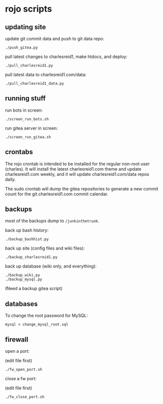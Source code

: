# rojo scripts

## updating site

update git commit data and push to git data repo:

```
./push_gitea.py
```

pull latest changes to charlesreid1, make htdocs, and deploy:

```
./pull_charlesreid1.py
```

pull latest data to charlesreid1.com/data:

```
./pull_charlesreid1_data.py
```

## running stuff

run bots in screen:

```
./screen_run_bots.sh
```

run gitea server in screen:

```
./screen_run_gitea.sh
```

## crontabs

The rojo crontab is intended to be installed for the regular non-root user (charles).
It will install the latest charlesreid1.com theme and update charlesreid1.com weekly,
and it will update charlesreid1.com/data repos daily.

The sudo crontab will dump the gitea repositories to generate a new commit count
for the git.charlesreid1.com commit calendar.

## backups

most of the backups dump to `/junkinthetrunk`.

back up bash history:

```
./backup_bashhist.py
```

back up site (config files and wiki files):

```
./backup_charlesreid1.py
```

back up database (wiki only, and everything):

```
./backup_wiki.py
./backup_mysql.py
```

(Need a backup gitea script)

## databases

To change the root password for MySQL:

```
mysql < change_mysql_root.sql
```

## firewall

open a port:

(edit file first)

```
./fw_open_port.sh
```

close a fw port:

(edit file first)

```
./fw_close_port.sh
```

